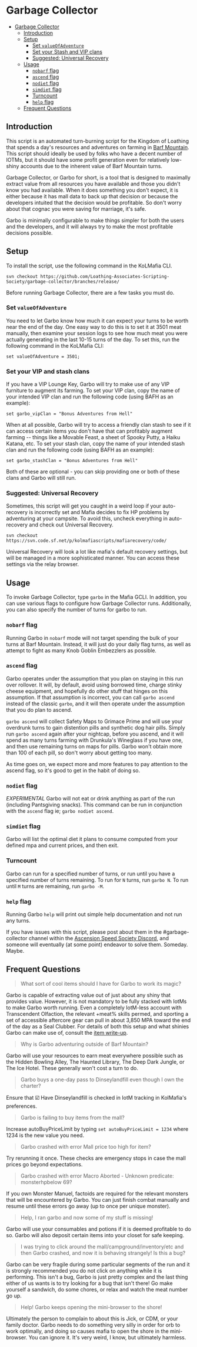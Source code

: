 # Garbage Collector

- [Garbage Collector](#garbage-collector)
  - [Introduction](#introduction)
  - [Setup](#setup)
    - [Set `valueOfAdventure`](#set-valueofadventure)
    - [Set your Stash and VIP clans](#set-your-stash-and-vip-clans)
    - [Suggested: Universal Recovery](#suggested-universal-recovery)
  - [Usage](#usage)
    - [`nobarf` flag](#nobarf-flag)
    - [`ascend` flag](#ascend-flag)
    - [`nodiet` flag](#nodiet-flag)
    - [`simdiet` flag](#simdiet-flag)
    - [Turncount](#turncount)
    - [`help` flag](#help-flag)
  - [Frequent Questions](#frequent-questions)

## Introduction

This script is an automated turn-burning script for the Kingdom of Loathing that spends a day's resources and adventures on farming in [Barf Mountain](https://kol.coldfront.net/thekolwiki/index.php/Barf_Mountain). This script should ideally be used by folks who have a decent number of IOTMs, but it should have some profit generation even for relatively low-shiny accounts due to the inherent value of Barf Mountain turns.

Garbage Collector, or Garbo for short, is a tool that is designed to maximally extract value from all resources you have available and those you didn't know you had available. When it does something you don't expect, it is either because it has mall data to back up that decision or because the developers intuited that the decision would be profitable. So don't worry about that cognac you were saving for marriage, it's safe.

Garbo is minimally configurable to make things simpler for both the users and the developers, and it will always try to make the most profitable decisions possible.

## Setup

To install the script, use the following command in the KoLMafia CLI.

```text
svn checkout https://github.com/Loathing-Associates-Scripting-Society/garbage-collector/branches/release/
```

Before running Garbage Collector, there are a few tasks you must do.

### Set `valueOfAdventure`

You need to let Garbo know how much it can expect your turns to be worth near the end of the day. One easy way to do this is to set it at 3501 meat manually, then examine your session logs to see how much meat you were actually generating in the last 10-15 turns of the day. To set this, run the following command in the KoLMafia CLI:

```text
set valueOfAdventure = 3501;
```

### Set your VIP and stash clans

If you have a VIP Lounge Key, Garbo will try to make use of any VIP furniture to augment its farming. To set your VIP clan, copy the name of your intended VIP clan and run the following code (using BAFH as an example):

```text
set garbo_vipClan = "Bonus Adventures from Hell"
```

When at all possible, Garbo will try to access a friendly clan stash to see if it can access certain items you don't have that can profitably augment farming -- things like a Movable Feast, a sheet of Spooky Putty, a Haiku Katana, etc. To set your stash clan, copy the name of your intended stash clan and run the following code (using BAFH as an example):

```text
set garbo_stashClan = "Bonus Adventures from Hell"
```

Both of these are optional - you can skip providing one or both of these clans and Garbo will still run.

### Suggested: Universal Recovery

Sometimes, this script will get you caught in a weird loop if your auto-recovery is incorrectly set and Mafia decides to fix HP problems by adventuring at your campsite. To avoid this, uncheck everything in auto-recovery and check out Universal Recovery.

```text
svn checkout https://svn.code.sf.net/p/kolmafiascripts/mafiarecovery/code/
```

Universal Recovery will look a lot like mafia's default recovery settings, but will be managed in a more sophisticated manner. You can access these settings via the relay browser.

## Usage

To invoke Garbage Collector, type `garbo` in the Mafia GCLI. In addition, you can use various flags to configure how Garbage Collector runs. Additionally, you can also specify the number of turns for garbo to run.

### `nobarf` flag

Running Garbo in `nobarf` mode will not target spending the bulk of your turns at Barf Mountain. Instead, it will just do your daily flag turns, as well as attempt to fight as many Knob Goblin Embezzlers as possible.

### `ascend` flag

Garbo operates under the assumption that you plan on staying in this run over rollover. It will, by default, avoid using borrowed time, charge stinky cheese equipment, and hopefully do other stuff that hinges on this assumption. If that assumption is incorrect, you can call `garbo ascend` instead of the classic `garbo`, and it will then operate under the assumption that you do plan to ascend.

`garbo ascend` will collect Safety Maps to Grimace Prime and will use your overdrunk turns to gain distention pills and synthetic dog hair pills. Simply run `garbo ascend` again after your nightcap, before you ascend, and it will spend as many turns farming with Drunkula's Wineglass if you have one, and then use remaining turns on maps for pills. Garbo won't obtain more than 100 of each pill, so don't worry about getting too many.

As time goes on, we expect more and more features to pay attention to the ascend flag, so it's good to get in the habit of doing so.

### `nodiet` flag

_EXPERIMENTAL_ Garbo will not eat or drink anything as part of the run (including Pantsgiving snacks). This command can be run in conjunction with the `ascend` flag ie; `garbo nodiet ascend`.

### `simdiet` flag

Garbo will list the optimal diet it plans to consume computed from your defined mpa and current prices, and then exit.

### Turncount

Garbo can run for a specified number of turns, or run until you have a specified number of turns remaining. To run for `N` turns, run `garbo N`. To run until `M` turns are remaining, run `garbo -M`.

### `help` flag

Running Garbo `help` will print out simple help documentation and not run any turns.

If you have issues with this script, please post about them in the #garbage-collector channel within the [Ascension Speed Society Discord](https://discord.gg/tbUCRT5), and someone will eventually (at some point) endeavor to solve them. Someday. Maybe.

## Frequent Questions

> What sort of cool items should I have for Garbo to work its magic?

Garbo is capable of extracting value out of just about any shiny that provides value. However, it is not mandatory to be fully stacked with IotMs to make Garbo worth running. Even a completely IotM-less account with Transcendent Olfaction, the relevant +meat% skills permed, and sporting a set of accessible aftercore gear can pull in about 3,850 MPA toward the end of the day as a Seal Clubber. For details of both this setup and what shinies Garbo can make use of, consult the [item write-up](ITEMS.md).

> Why is Garbo adventuring outside of Barf Mountain?

Garbo will use your resources to earn meat everywhere possible such as the Hidden Bowling Alley, The Haunted Library, The Deep Dark Jungle, or The Ice Hotel. These generally won't cost a turn to do.

> Garbo buys a one-day pass to Dinseylandfill even though I own the charter?

Ensure that ☑️ Have Dinseylandfill is checked in IotM tracking in KolMafia's preferences.

> Garbo is failing to buy items from the mall?

Increase autoBuyPriceLimit by typing `set autoBuyPriceLimit = 1234` where 1234 is the new value you need.

> Garbo crashed with error Mall price too high for item?

Try rerunning it once. These checks are emergency stops in case the mall prices go beyond expectations.

> Garbo crashed with error Macro Aborted - Unknown predicate: monsterhpbelow 69?

If you own Monster Manuel, factoids are required for the relevant monsters that will be encountered by Garbo. You can just finish combat manually and resume until these errors go away (up to once per unique monster).

> Help, I ran garbo and now some of my stuff is missing!

Garbo will use your consumables and potions if it is deemed profitable to do so. Garbo will also deposit certain items into your closet for safe keeping.

> I was trying to click around the mall/campground/inventory/etc and then Garbo crashed, and now it is behaving strangely! Is this a bug?

Garbo can be very fragile during some particular segments of the run and it is strongly recommended you do not click on anything while it is performing. This isn't a bug, Garbo is just pretty complex and the last thing either of us wants is to try looking for a bug that isn't there! Go make yourself a sandwich, do some chores, or relax and watch the meat number go up.

> Help! Garbo keeps opening the mini-browser to the shore!

Ultimately the person to complain to about this is Jick, or CDM, or your family doctor. Garbo needs to do something very silly in order for orb to work optimally, and doing so causes mafia to open the shore in the mini-browser. You can ignore it. It's very weird, I know, but ultimately harmless.
